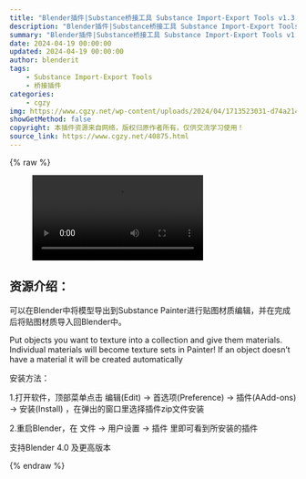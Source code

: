 ```yaml
---
title: "Blender插件|Substance桥接工具 Substance Import-Export Tools v1.3.22"
description: "Blender插件|Substance桥接工具 Substance Import-Export Tools v1.3.22"
summary: "Blender插件|Substance桥接工具 Substance Import-Export Tools v1.3.22"
date: 2024-04-19 00:00:00
updated: 2024-04-19 00:00:00
author: blenderit
tags: 
    - Substance Import-Export Tools
    - 桥接插件
categories:
    - cgzy
img: https://www.cgzy.net/wp-content/uploads/2024/04/1713523031-d74a214501c1c40.webp
showGetMethod: false
copyright: 本插件资源来自网络，版权归原作者所有，仅供交流学习使用！
source_link: https://www.cgzy.net/40875.html
---
```


{% raw %}
<figure class="wp-block-video aligncenter"><video controls src="http://cloud.video.taobao.com/play/u/null/p/1/e/6/t/1/458581709121.mp4"></video></figure><div class="wp-block-pandastudio-title"><div class="title_style_01"><h2 id="h2-0">资源介绍：</h2></div></div><p class="is-style-text-indent-2em">可以在Blender中将模型导出到Substance Painter进行贴图材质编辑，并在完成后将贴图材质导入回Blender中。</p><p>Put objects you want to texture into a collection and give them materials. Individual materials will become texture sets in Painter! If an object doesn’t have a material it will be created automatically</p><div class="wp-block-pandastudio-title"><div class="title_style_01"><p>安装方法：</p></div></div><p>1.打开软件，顶部菜单点击 编辑(Edit) → 首选项(Preference) → 插件(AAdd-ons) → 安装(Install) ，在弹出的窗口里选择插件zip文件安装</p><p>2.重启Blender，在 文件 → 用户设置 → 插件 里即可看到所安装的插件</p><div class="wp-block-pandastudio-tips"><div class="tip success "><p>支持Blender 4.0 及更高版本</p>
</div></div>
<div style="display: none">cgzy</div>
{% endraw %}